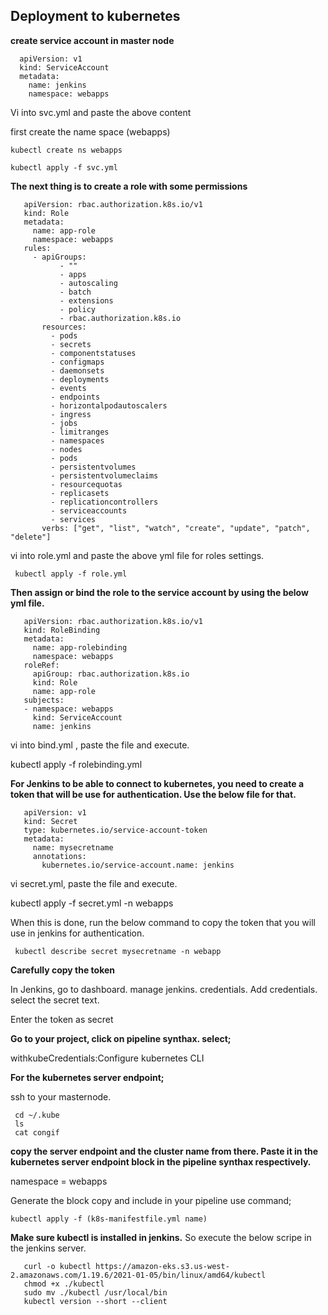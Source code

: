 Deployment to kubernetes
-
**create service account in master node**

      apiVersion: v1
      kind: ServiceAccount
      metadata:
        name: jenkins
        namespace: webapps

Vi into svc.yml and paste the above content 

first create the name space (webapps)

    kubectl create ns webapps  

    kubectl apply -f svc.yml   

**The next thing is to create a role with some permissions**

       apiVersion: rbac.authorization.k8s.io/v1
       kind: Role
       metadata:
         name: app-role
         namespace: webapps
       rules:
         - apiGroups:
               - ""
               - apps
               - autoscaling
               - batch
               - extensions
               - policy
               - rbac.authorization.k8s.io
           resources:
             - pods
             - secrets
             - componentstatuses
             - configmaps
             - daemonsets
             - deployments
             - events
             - endpoints
             - horizontalpodautoscalers
             - ingress
             - jobs
             - limitranges
             - namespaces
             - nodes
             - pods
             - persistentvolumes
             - persistentvolumeclaims
             - resourcequotas
             - replicasets
             - replicationcontrollers
             - serviceaccounts
             - services
           verbs: ["get", "list", "watch", "create", "update", "patch", "delete"]

vi into role.yml and paste the above yml file for roles settings.

     kubectl apply -f role.yml 

**Then assign or bind the role to the service account by using the below yml file.**

       apiVersion: rbac.authorization.k8s.io/v1
       kind: RoleBinding
       metadata:
         name: app-rolebinding
         namespace: webapps 
       roleRef:
         apiGroup: rbac.authorization.k8s.io
         kind: Role
         name: app-role 
       subjects:
       - namespace: webapps 
         kind: ServiceAccount
         name: jenkins      

vi into bind.yml , paste the file and execute.

   kubectl apply -f rolebinding.yml

**For Jenkins to be able to connect to kubernetes, you need to create a token that will be use for authentication. Use the below file for that.**

       apiVersion: v1
       kind: Secret
       type: kubernetes.io/service-account-token
       metadata:
         name: mysecretname
         annotations:
           kubernetes.io/service-account.name: jenkins

vi secret.yml, paste the file and execute.

   kubectl apply -f secret.yml -n webapps

When this is done, run the below command to copy the token that you will use in jenkins for authentication.

     kubectl describe secret mysecretname -n webapp  

**Carefully copy the token**

In Jenkins, go to dashboard.
manage jenkins.
credentials.
Add credentials.
select the secret text.

Enter the token as secret

**Go to your project, click on pipeline synthax.
select;**

  withkubeCredentials:Configure kubernetes CLI

**For the  kubernetes server endpoint;**

ssh to your masternode.

     cd ~/.kube
     ls
     cat congif

**copy the server endpoint and the cluster name from there. 
Paste it in the kubernetes server endpoint block in the pipeline synthax respectively.**

namespace = webapps

Generate the block
copy and include in your pipeline
use command;

    kubectl apply -f (k8s-manifestfile.yml name)

**Make sure kubectl is installed in jenkins.** 
So execute the below scripe in the jenkins server.

       curl -o kubectl https://amazon-eks.s3.us-west-2.amazonaws.com/1.19.6/2021-01-05/bin/linux/amd64/kubectl
       chmod +x ./kubectl
       sudo mv ./kubectl /usr/local/bin
       kubectl version --short --client
